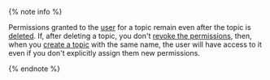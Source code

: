 {% note info %}

Permissions granted to the [user](../../managed-kafka/operations/cluster-accounts.md) for a topic remain even after the topic is [deleted](../../managed-kafka/operations/cluster-topics.md#delete-topic). If, after deleting a topic, you don't [revoke the permissions](../../managed-kafka/operations/cluster-accounts.md#revoke-permission), then, when you [create a topic](../../managed-kafka/operations/cluster-topics.md#create-topic) with the same name, the user will have access to it even if you don't explicitly assign them new permissions.

{% endnote %}
